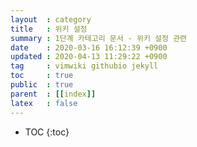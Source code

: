 ```yaml
---
layout  : category
title   : 위키 설정 
summary : 1단계 카테고리 문서 - 위키 설정 관련 
date    : 2020-03-16 16:12:39 +0900
updated : 2020-04-13 11:29:22 +0900
tag     : vimwiki githubio jekyll 
toc     : true
public  : true
parent  : [[index]] 
latex   : false
---
```

* TOC
{:toc}

